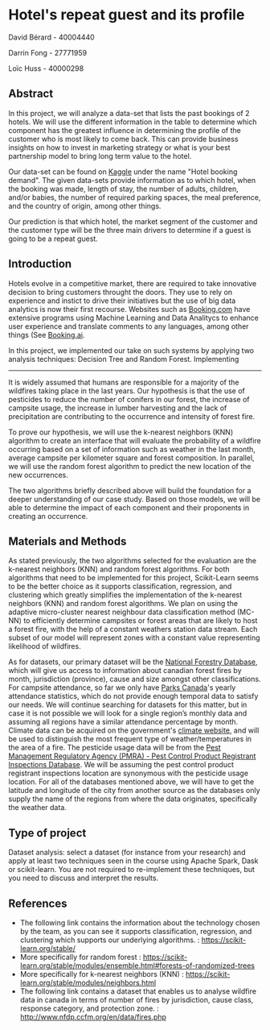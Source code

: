 # Hotel's repeat guest and its profile
David Bérard - 40004440

Darrin Fong - 27771959 

Loïc Huss - 40000298 

## Abstract
In this project, we will analyze a data-set that lists the past bookings of 2 hotels. We will use the different information in the table to determine which component has the greatest influence in determining the profile of the customer who is most likely to come back. This can provide business insights on how to invest in marketing strategy or what is your best partnership model to bring long term value to the hotel.

Our data-set can be found on [Kaggle](https://www.kaggle.com/) under the name "Hotel booking demand". The given data-sets provide information as to which hotel, when the booking was made, length of stay, the number of adults, children, and/or babies, the number of required parking spaces, the meal preference, and the country of origin, among other things.

Our prediction is that which hotel, the market segment of the customer and the customer type will be the three main drivers to determine if a guest is going to be a repeat guest.

## Introduction

Hotels evolve in a competitive market, there are required to take innovative decision to bring customers throught the doors. They use to rely on experience and instict to drive their initiatives but the use of big data analytics is now their first recourse. Websites such as [Booking.com](https://www.booking.com/) have extensive programs using Machine Learning and Data Analitycs to enhance user experience and translate comments to any languages, among other things (See [Booking.ai](https://booking.ai/). 

In this project, we implemented our take on such systems by applying two analysis techniques: Decision Tree and Random Forest. Implementing

------

It is widely assumed that humans are responsible for a majority of the wildfires taking place in the last years. Our hypothesis is that the use of pesticides to reduce the number of conifers in our forest, the increase of campsite usage, the increase in lumber harvesting and the lack of precipitation are contributing to the occurrence and intensity of forest fire. 

To prove our hypothesis, we will use the k-nearest neighbors (KNN) algorithm to create an interface that will evaluate the probability of a wildfire occurring based on a set of information such as weather in the last month, average campsite per kilometer square and forest composition. In parallel, we will use the random forest algorithm to predict the new location of the new occurrences. 

The two algorithms briefly described above will build the foundation for a deeper understanding of our case study. Based on those models, we will be able to determine the impact of each component and their proponents in creating an occurrence.   

## Materials and Methods

As stated previously, the two algorithms selected for the evaluation are the k-nearest neighbors (KNN) and random forest algorithms. For both algorithms that need to be implemented for this project, Scikit-Learn seems to be the better choice as it supports classification, regression, and clustering which greatly simplifies the implementation of the k-nearest neighbors (KNN) and random forest algorithms. We plan on using the adaptive micro-cluster nearest neighbour data classification method (MC-NN) to efficiently determine campsites or forest areas that are likely to host a forest fire, with the help of a constant weathers station data stream. Each subset of our model will represent zones with a constant value representing likelihood of wildfires.


As for datasets, our primary dataset will be the [National Forestry Database](http://www.nfdp.ccfm.org/en/data/fires.php), which will give us access to information about canadian forest fires by month, jurisdiction (province), cause and size amongst other classifications.
For campsite attendance, so far we only have [Parks Canada](https://www.pc.gc.ca/en/docs/pc/attend/table2)'s yearly attendance statistics, which do not provide enough temporal data to satisfy our needs. We will continue searching for datasets for this matter, but in case it is not possible we will look for a single region’s monthly data and assuming all regions have a similar attendance percentage by month.
Climate data can be acquired on the government's [climate website](https://climate.weather.gc.ca/historical_data/search_historic_data_e.html), and will be used to distinguish the most frequent type of weather/temperatures in the area of a fire.
The pesticide usage data will be from the [Pest Management Regulatory Agency (PMRA) - Pest Control Product Registrant Inspections Database](https://open.canada.ca/data/en/dataset/5d379500-64ab-4bc4-9b4e-ab6f9cbcc695). We will be assuming the pest control product registrant inspections location are synonymous with the pesticide usage location.
For all of the databases mentioned above, we will have to get the latitude and longitude of the city from another source as the databases only supply the name of the regions from where the data originates, specifically the weather data. 

## Type of project
Dataset analysis: select a dataset (for instance from your research) and apply at least two techniques seen in the course using Apache Spark, Dask or scikit-learn. You are not required to re-implement these techniques, but you need to discuss and interpret the results.

## References
- The following link contains the information about the technology chosen by the team, as you can see it supports classification, regression, and clustering which supports our underlying algorithms. : https://scikit-learn.org/stable/
- More specifically for random forest : https://scikit-learn.org/stable/modules/ensemble.html#forests-of-randomized-trees
- More specifically for k-nearest neighbors (KNN) : https://scikit-learn.org/stable/modules/neighbors.html
- The following link contains a dataset that enables us to analyse wildfire data in canada in terms of number of fires by jurisdiction, cause class, response category, and protection zone. : http://www.nfdp.ccfm.org/en/data/fires.php
